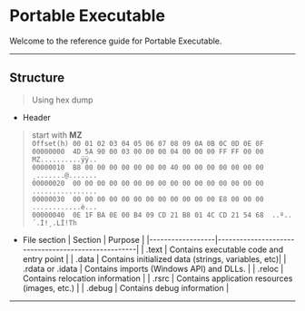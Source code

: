 #  Portable Executable

Welcome to the reference guide for Portable Executable.

---

## Structure

> Using hex dump

- Header
> start with **MZ**\
`Offset(h) 00 01 02 03 04 05 06 07 08 09 0A 0B 0C 0D 0E 0F`\
`00000000  4D 5A 90 00 03 00 00 00 04 00 00 00 FF FF 00 00  MZ..........ÿÿ..`\
`00000010  B8 00 00 00 00 00 00 00 40 00 00 00 00 00 00 00  ¸.......@.......`\
`00000020  00 00 00 00 00 00 00 00 00 00 00 00 00 00 00 00  ................`\
`00000030  00 00 00 00 00 00 00 00 00 00 00 00 E8 00 00 00  ............è...`\
`00000040  0E 1F BA 0E 00 B4 09 CD 21 B8 01 4C CD 21 54 68  ..º..´.Í!¸.LÍ!Th`

- File section
| Section          | Purpose                                            |
|------------------|----------------------------------------------------|
| .text            | Contains executable code and entry point           |
| .data            | Contains initialized data (strings, variables, etc)|
| .rdata or .idata | Contains imports (Windows API) and DLLs.           |
| .reloc           | Contains relocation information                    |
| .rsrc            | Contains application resources (images, etc.)      |
| .debug           | Contains debug information                         |




---

